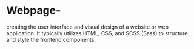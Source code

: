 # Webpage-
creating the user interface and visual design of a website or web application. It typically utilizes HTML, CSS, and SCSS (Sass) to structure and style the frontend components.
